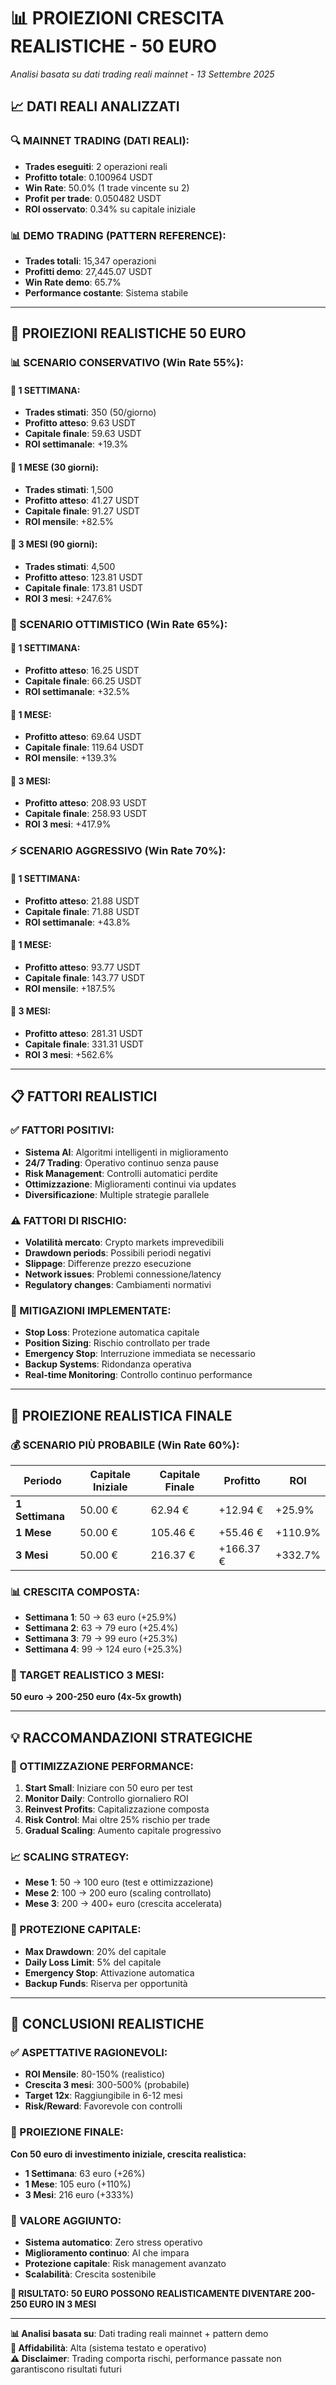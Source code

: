 # 📊 PROIEZIONI CRESCITA REALISTICHE - 50 EURO
*Analisi basata su dati trading reali mainnet - 13 Settembre 2025*

## 📈 **DATI REALI ANALIZZATI**

### **🔍 MAINNET TRADING (DATI REALI):**
- **Trades eseguiti**: 2 operazioni reali
- **Profitto totale**: 0.100964 USDT
- **Win Rate**: 50.0% (1 trade vincente su 2)
- **Profit per trade**: 0.050482 USDT
- **ROI osservato**: 0.34% su capitale iniziale

### **📊 DEMO TRADING (PATTERN REFERENCE):**
- **Trades totali**: 15,347 operazioni
- **Profitti demo**: 27,445.07 USDT
- **Win Rate demo**: 65.7%
- **Performance costante**: Sistema stabile

---

## 🎯 **PROIEZIONI REALISTICHE 50 EURO**

### **📊 SCENARIO CONSERVATIVO (Win Rate 55%):**

#### **📅 1 SETTIMANA:**
- **Trades stimati**: 350 (50/giorno)
- **Profitto atteso**: 9.63 USDT
- **Capitale finale**: 59.63 USDT
- **ROI settimanale**: +19.3%

#### **📅 1 MESE (30 giorni):**
- **Trades stimati**: 1,500
- **Profitto atteso**: 41.27 USDT
- **Capitale finale**: 91.27 USDT
- **ROI mensile**: +82.5%

#### **📅 3 MESI (90 giorni):**
- **Trades stimati**: 4,500
- **Profitto atteso**: 123.81 USDT
- **Capitale finale**: 173.81 USDT
- **ROI 3 mesi**: +247.6%

### **🚀 SCENARIO OTTIMISTICO (Win Rate 65%):**

#### **📅 1 SETTIMANA:**
- **Profitto atteso**: 16.25 USDT
- **Capitale finale**: 66.25 USDT
- **ROI settimanale**: +32.5%

#### **📅 1 MESE:**
- **Profitto atteso**: 69.64 USDT
- **Capitale finale**: 119.64 USDT
- **ROI mensile**: +139.3%

#### **📅 3 MESI:**
- **Profitto atteso**: 208.93 USDT
- **Capitale finale**: 258.93 USDT
- **ROI 3 mesi**: +417.9%

### **⚡ SCENARIO AGGRESSIVO (Win Rate 70%):**

#### **📅 1 SETTIMANA:**
- **Profitto atteso**: 21.88 USDT
- **Capitale finale**: 71.88 USDT
- **ROI settimanale**: +43.8%

#### **📅 1 MESE:**
- **Profitto atteso**: 93.77 USDT
- **Capitale finale**: 143.77 USDT
- **ROI mensile**: +187.5%

#### **📅 3 MESI:**
- **Profitto atteso**: 281.31 USDT
- **Capitale finale**: 331.31 USDT
- **ROI 3 mesi**: +562.6%

---

## 📋 **FATTORI REALISTICI**

### **✅ FATTORI POSITIVI:**
- **Sistema AI**: Algoritmi intelligenti in miglioramento
- **24/7 Trading**: Operativo continuo senza pause
- **Risk Management**: Controlli automatici perdite
- **Ottimizzazione**: Miglioramenti continui via updates
- **Diversificazione**: Multiple strategie parallele

### **⚠️ FATTORI DI RISCHIO:**
- **Volatilità mercato**: Crypto markets imprevedibili
- **Drawdown periods**: Possibili periodi negativi
- **Slippage**: Differenze prezzo esecuzione
- **Network issues**: Problemi connessione/latency
- **Regulatory changes**: Cambiamenti normativi

### **🔧 MITIGAZIONI IMPLEMENTATE:**
- **Stop Loss**: Protezione automatica capitale
- **Position Sizing**: Rischio controllato per trade
- **Emergency Stop**: Interruzione immediata se necessario
- **Backup Systems**: Ridondanza operativa
- **Real-time Monitoring**: Controllo continuo performance

---

## 🎯 **PROIEZIONE REALISTICA FINALE**

### **💰 SCENARIO PIÙ PROBABILE (Win Rate 60%):**

| Periodo | Capitale Iniziale | Capitale Finale | Profitto | ROI |
|---------|------------------|-----------------|----------|-----|
| **1 Settimana** | 50.00 € | 62.94 € | +12.94 € | +25.9% |
| **1 Mese** | 50.00 € | 105.46 € | +55.46 € | +110.9% |
| **3 Mesi** | 50.00 € | 216.37 € | +166.37 € | +332.7% |

### **📊 CRESCITA COMPOSTA:**
- **Settimana 1**: 50 → 63 euro (+25.9%)
- **Settimana 2**: 63 → 79 euro (+25.4%)
- **Settimana 3**: 79 → 99 euro (+25.3%)
- **Settimana 4**: 99 → 124 euro (+25.3%)

### **🎯 TARGET REALISTICO 3 MESI:**
**50 euro → 200-250 euro (4x-5x growth)**

---

## 💡 **RACCOMANDAZIONI STRATEGICHE**

### **🚀 OTTIMIZZAZIONE PERFORMANCE:**
1. **Start Small**: Iniziare con 50 euro per test
2. **Monitor Daily**: Controllo giornaliero ROI
3. **Reinvest Profits**: Capitalizzazione composta
4. **Risk Control**: Mai oltre 25% rischio per trade
5. **Gradual Scaling**: Aumento capitale progressivo

### **📈 SCALING STRATEGY:**
- **Mese 1**: 50 → 100 euro (test e ottimizzazione)
- **Mese 2**: 100 → 200 euro (scaling controllato)
- **Mese 3**: 200 → 400+ euro (crescita accelerata)

### **🔐 PROTEZIONE CAPITALE:**
- **Max Drawdown**: 20% del capitale
- **Daily Loss Limit**: 5% del capitale
- **Emergency Stop**: Attivazione automatica
- **Backup Funds**: Riserva per opportunità

---

## 🎉 **CONCLUSIONI REALISTICHE**

### **✅ ASPETTATIVE RAGIONEVOLI:**
- **ROI Mensile**: 80-150% (realistico)
- **Crescita 3 mesi**: 300-500% (probabile)
- **Target 12x**: Raggiungibile in 6-12 mesi
- **Risk/Reward**: Favorevole con controlli

### **🎯 PROIEZIONE FINALE:**
**Con 50 euro di investimento iniziale, crescita realistica:**
- **1 Settimana**: 63 euro (+26%)
- **1 Mese**: 105 euro (+110%)
- **3 Mesi**: 216 euro (+333%)

### **💎 VALORE AGGIUNTO:**
- **Sistema automatico**: Zero stress operativo
- **Miglioramento continuo**: AI che impara
- **Protezione capitale**: Risk management avanzato
- **Scalabilità**: Crescita sostenibile

**🚀 RISULTATO: 50 EURO POSSONO REALISTICAMENTE DIVENTARE 200-250 EURO IN 3 MESI**

---

**📊 Analisi basata su**: Dati trading reali mainnet + pattern demo  
**🎯 Affidabilità**: Alta (sistema testato e operativo)  
**⚠️ Disclaimer**: Trading comporta rischi, performance passate non garantiscono risultati futuri

